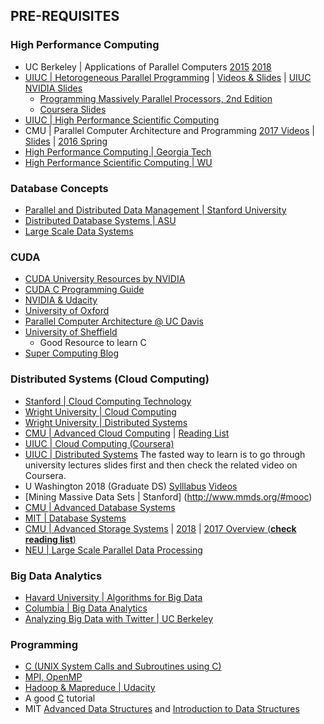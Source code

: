 ## PRE-REQUISITES 

### High Performance Computing 
- UC Berkeley | Applications of Parallel Computers [2015](https://people.eecs.berkeley.edu/~demmel/cs267_Spr15/) [2018](https://sites.google.com/lbl.gov/cs267-spr2018/)
- [UIUC | Hetorogeneous Parallel Programming](https://archive.org/details/academictorrents_8903d0871c652b96c7b29db738cea76902d65888/lectures/week1/Heterogeneous+Parallel+Programming+0.1+1.2+Introduction+to+Heterogeneous+Parallel+Computing.mp4) | [Videos & Slides](http://www.tsc.uc3m.es/~griosm/compartir/heterogeneous.html) | [UIUC NVIDIA Slides](http://www.cs.kent.edu/~jbaker/ParallelProg-Sp11/slides/)
    - [Programming Massively Parallel Processors, 2nd Edition](https://booksite.elsevier.com/9780124159921/ls.php)
    - [Coursera Slides](https://archive.org/details/academictorrents_de34574326abc4666c7ede41d0205a4a2129bf85)
- [UIUC | High Performance Scientific Computing](https://andreask.cs.illinois.edu/Teaching/HPCFall2012)
- CMU | Parallel Computer Architecture and Programming [2017 Videos](https://mediatech-stream.andrew.cmu.edu/Mediasite/Catalog/Full/d9502528c9724ad8b726f27a3a10c3a921) | [Slides](http://15418.courses.cs.cmu.edu/spring2017/lectures) | [2016 Spring](https://scs.hosted.panopto.com/Panopto/Pages/Sessions/List.aspx#folderID=%22f62c2297-de88-4e63-aff2-06641fa25e98%22&sortColumn=1&sortAscending=true)
- [High Performance Computing | Georgia Tech](https://www.udacity.com/course/high-performance-computing--ud281)
- [High Performance Scientific Computing | WU](https://cs.nyu.edu/courses/fall10/G22.2945-001/lectures.html)

### Database Concepts
- [Parallel and Distributed Data Management | Stanford University](http://web.stanford.edu/class/cs347/res.html)
- [Distributed Database Systems | ASU](https://www.coursera.org/learn/distributed-database)
- [Large Scale Data Systems](https://github.com/glouppe/info8002-large-scale-data-systems)

### CUDA
- [CUDA University Resources by NVIDIA](https://developer.nvidia.com/educators/existing-courses)
- [CUDA C Programming Guide](https://docs.nvidia.com/cuda/cuda-c-programming-guide/index.html)
- [NVIDIA & Udacity](https://classroom.udacity.com/courses/cs344)
- [University of Oxford](http://people.maths.ox.ac.uk/gilesm/cuda/)
- [Parallel Computer Architecture @ UC Davis](http://www.ece.ucdavis.edu/~jowens/171/)
- [University of Sheffield](http://paulrichmond.shef.ac.uk/teaching/COM4521/)
    - Good Resource to learn C
- [Super Computing Blog](http://supercomputingblog.com/cuda-tutorials/)

### Distributed Systems (Cloud Computing)
- [Stanford | Cloud Computing Technology](http://web.stanford.edu/class/cs349d/)
- [Wright University | Cloud Computing](http://cecs.wright.edu/~pmateti/Courses/7380/Top/)
- [Wright University | Distributed Systems](http://cecs.wright.edu/~pmateti/Courses/7370/Top/)
- [CMU | Advanced Cloud Computing](http://www.cs.cmu.edu/~garth/15719/lectures/) | [Reading List](http://www.cs.cmu.edu/~garth/15719/readinglist.html)
- [UIUC | Cloud Computing (Coursera)](https://www.coursera.org/specializations/cloud-computing)
- [UIUC | Distributed Systems](https://courses.engr.illinois.edu/cs425/fa2017/lectures.html)
The fasted way to learn is to go through university lectures slides first and then check the related video on Coursera.
- U Washington 2018 (Graduate DS) [Sylllabus](https://courses.cs.washington.edu/courses/csep552/18wi/) [Videos](https://courses.cs.washington.edu/courses/csep552/18wi/video/)
- [Mining Massive Data Sets | Stanford] (http://www.mmds.org/#mooc)
- [CMU | Advanced Database Systems](https://www.youtube.com/playlist?list=PLSE8ODhjZXjYplQRUlrgQKwIAV3es0U6t)
- [MIT | Database Systems](https://www.youtube.com/playlist?list=PLfciLKR3SgqOxCy1TIXXyfTqKzX2enDjK)
- [CMU | Advanced Storage Systems](https://www.archive.ece.cmu.edu/~ganger/746.fall17/readings.html) | [2018](http://www.archive.ece.cmu.edu/~ece746/readinglist.html) | [2017 Overview (**check reading list**)](https://www.archive.ece.cmu.edu/~ganger/746.fall17/overview.html)
- [NEU | Large Scale Parallel Data Processing](http://www.ccs.neu.edu/home/mirek/classes/CS6240-stable/index.htm)

### Big Data Analytics 
- [Havard University | Algorithms for Big Data](http://people.seas.harvard.edu/~minilek/cs229r/fall15/lec.html)
- [Columbia | Big Data Analytics](http://www.ee.columbia.edu/~cylin/course/bigdata/)
- [Analyzing Big Data with Twitter | UC Berkeley](https://www.youtube.com/playlist?list=PLE8C1256A28C1487F)

### Programming 
- [C (UNIX System Calls and Subroutines using C)](http://users.cs.cf.ac.uk/Dave.Marshall/C/CE.html)
- [MPI, OpenMP](http://compsci.hunter.cuny.edu/~sweiss/course_materials/csci493.65/csci493.65_spr14.php)
- [Hadoop & Mapreduce | Udacity](https://www.udacity.com/course/intro-to-hadoop-and-mapreduce--ud617)
- A good [C](https://www.cprogramming.com/tutorial/c-tutorial.html) tutorial 
- MIT [Advanced Data Structures](https://ocw.mit.edu/courses/electrical-engineering-and-computer-science/6-851-advanced-data-structures-spring-2012/lecture-videos/) and [Introduction to Data Structures](https://www.youtube.com/playlist?list=PLUl4u3cNGP61Oq3tWYp6V_F-5jb5L2iHb)